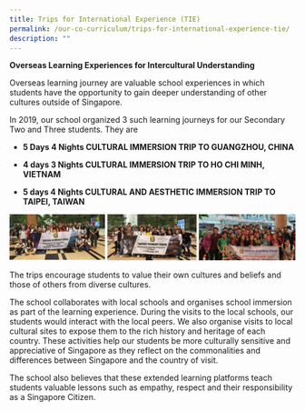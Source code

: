 ```yaml
---
title: Trips for International Experience (TIE)
permalink: /our-co-curriculum/trips-for-international-experience-tie/
description: ""
---
```

**Overseas Learning Experiences for Intercultural Understanding**  

  

Overseas learning journey are valuable school experiences in which students have the opportunity to gain deeper understanding of other cultures outside of Singapore.

  

In 2019, our school organized 3 such learning journeys for our Secondary Two and Three students. They are

* **5 Days 4 Nights CULTURAL IMMERSION TRIP TO GUANGZHOU, CHINA**

* **4 days 3 Nights CULTURAL IMMERSION TRIP TO HO CHI MINH, VIETNAM**

* **5 days 4 Nights CULTURAL AND AESTHETIC IMMERSION TRIP TO TAIPEI, TAIWAN**

![](/images/TIE.png)

The trips encourage students to value their own cultures and beliefs and those of others from diverse cultures.

The school collaborates with local schools and organises school immersion as part of the learning experience. During the visits to the local schools, our students would interact with the local peers. We also organise visits to local cultural sites to expose them to the rich history and heritage of each country. These activities help our students be more culturally sensitive and appreciative of Singapore as they reflect on the commonalities and differences between Singapore and the country of visit.

The school also believes that these extended learning platforms teach students valuable lessons such as empathy, respect and their responsibility as a Singapore Citizen.